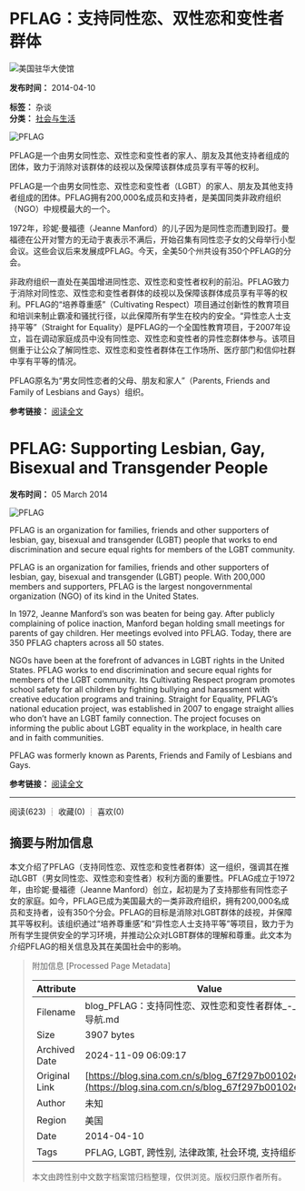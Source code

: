 # PFLAG：支持同性恋、双性恋和变性者群体

![美国驻华大使馆](http://portrait1.sinaimg.cn/1743951792/blog/180)

**发布时间：** 2014-04-10

**标签：** 杂谈  
**分类：** [社会与生活](//blog.sina.com.cn/s/articlelist_1743951792_4_1.html)

![PFLAG](http://photos.state.gov/libraries/amgov/3234/Week_1/04032014_AP05062609126_jpg_600.jpg)

PFLAG是一个由男女同性恋、双性恋和变性者的家人、朋友及其他支持者组成的团体，致力于消除对该群体的歧视以及保障该群体成员享有平等的权利。

PFLAG是一个由男女同性恋、双性恋和变性者（LGBT）的家人、朋友及其他支持者组成的团体。PFLAG拥有200,000名成员和支持者，是美国同类非政府组织（NGO）中规模最大的一个。

1972年，珍妮·曼福德（Jeanne Manford）的儿子因为是同性恋而遭到殴打。曼福德在公开对警方的无动于衷表示不满后，开始召集有同性恋子女的父母举行小型会议。这些会议后来发展成PFLAG。今天，全美50个州共设有350个PFLAG的分会。

非政府组织一直处在美国增进同性恋、双性恋和变性者权利的前沿。PFLAG致力于消除对同性恋、双性恋和变性者群体的歧视以及保障该群体成员享有平等的权利。PFLAG的“培养尊重感”（Cultivating Respect）项目通过创新性的教育项目和培训来制止霸凌和骚扰行径，以此保障所有学生在校内的安全。“异性恋人士支持平等”（Straight for Equality）是PFLAG的一个全国性教育项目，于2007年设立，旨在调动家庭成员中没有同性恋、双性恋和变性者的异性恋群体参与。该项目侧重于让公众了解同性恋、双性恋和变性者群体在工作场所、医疗部门和信仰社群中享有平等的情况。

PFLAG原名为“男女同性恋者的父母、朋友和家人”（Parents, Friends and Family of Lesbians and Gays）组织。

**参考链接：** [阅读全文](http://iipdigital.usembassy.gov/st/chinese/inbrief/2014/04/20140410297671.html#ixzz2yw3vFe45)

# PFLAG: Supporting Lesbian, Gay, Bisexual and Transgender People

**发布时间：** 05 March 2014

![PFLAG](http://photos.state.gov/libraries/amgov/3234/Week_1/04032014_AP05062609126_jpg_600.jpg)

PFLAG is an organization for families, friends and other supporters of lesbian, gay, bisexual and transgender (LGBT) people that works to end discrimination and secure equal rights for members of the LGBT community.

PFLAG is an organization for families, friends and other supporters of lesbian, gay, bisexual and transgender (LGBT) people. With 200,000 members and supporters, PFLAG is the largest nongovernmental organization (NGO) of its kind in the United States.

In 1972, Jeanne Manford’s son was beaten for being gay. After publicly complaining of police inaction, Manford began holding small meetings for parents of gay children. Her meetings evolved into PFLAG. Today, there are 350 PFLAG chapters across all 50 states.

NGOs have been at the forefront of advances in LGBT rights in the United States. PFLAG works to end discrimination and secure equal rights for members of the LGBT community. Its Cultivating Respect program promotes school safety for all children by fighting bullying and harassment with creative education programs and training. Straight for Equality, PFLAG’s national education project, was established in 2007 to engage straight allies who don’t have an LGBT family connection. The project focuses on informing the public about LGBT equality in the workplace, in health care and in faith communities.

PFLAG was formerly known as Parents, Friends and Family of Lesbians and Gays.

**参考链接：** [阅读全文](http://iipdigital.usembassy.gov/st/english/inbrief/2014/04/20140403297387.html#ixzz2yw56nYwk)

---

阅读(623) ┊ 收藏(0) ┊ 喜欢(0)

## 摘要与附加信息

<!-- tcd_abstract -->
本文介绍了PFLAG（支持同性恋、双性恋和变性者群体）这一组织，强调其在推动LGBT（男女同性恋、双性恋和变性者）权利方面的重要性。PFLAG成立于1972年，由珍妮·曼福德（Jeanne Manford）创立，起初是为了支持那些有同性恋子女的家庭。如今，PFLAG已成为美国最大的一类非政府组织，拥有200,000名成员和支持者，设有350个分会。PFLAG的目标是消除对LGBT群体的歧视，并保障其平等权利。该组织通过“培养尊重感”和“异性恋人士支持平等”等项目，致力于为所有学生提供安全的学习环境，并推动公众对LGBT群体的理解和尊重。此文本为介绍PFLAG的相关信息及其在美国社会中的影响。
<!-- tcd_abstract_end -->

> 附加信息 [Processed Page Metadata]
>
> | Attribute       | Value                                  |
> |-----------------|----------------------------------------|
> | Filename        | blog_PFLAG：支持同性恋、双性恋和变性者群体_-_新浪网站导航.md                             |
> | Size            | 3907 bytes                           |
> | Archived Date   | 2024-11-09 06:09:17                             |
> | Original Link   | [https://blog.sina.com.cn/s/blog_67f297b00102ejl4.html](https://blog.sina.com.cn/s/blog_67f297b00102ejl4.html)                       |
> | Author          | 未知                               |
> | Region          | 美国                               |
> | Date            | 2014-04-10                                 |
> | Tags            | PFLAG, LGBT, 跨性别, 法律政策, 社会环境, 支持组织, 反歧视                                 |
>
> 本文由跨性别中文数字档案馆归档整理，仅供浏览。版权归原作者所有。
>
